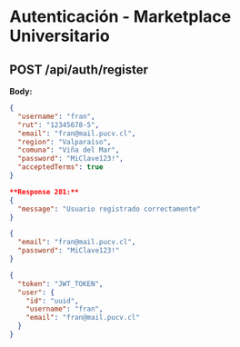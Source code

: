# Autenticación - Marketplace Universitario

## POST /api/auth/register
**Body:**
```json
{
  "username": "fran",
  "rut": "12345678-5",
  "email": "fran@mail.pucv.cl",
  "region": "Valparaíso",
  "comuna": "Viña del Mar",
  "password": "MiClave123!",
  "acceptedTerms": true
}

**Response 201:**
{
  "message": "Usuario registrado correctamente"
}

{
  "email": "fran@mail.pucv.cl",
  "password": "MiClave123!"
}

{
  "token": "JWT_TOKEN",
  "user": {
    "id": "uuid",
    "username": "fran",
    "email": "fran@mail.pucv.cl"
  }
}

